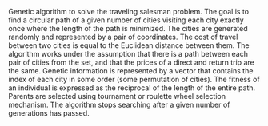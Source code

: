 Genetic algorithm to solve the traveling salesman problem. The goal is to find a circular path of a given number of cities visiting each city exactly once where the length of the path is minimized. The cities are generated randomly and represented by a pair of coordinates. The cost of travel between two cities is equal to the Euclidean distance between them. The algorithm works under the assumption that there is a path between each pair of cities from the set, and that the prices of a direct and return trip are the same.
Genetic information is represented by a vector that contains the index of each city in some order (some permutation of cities). The fitness of an individual is expressed as the reciprocal of the length of the entire path. Parents are selected using tournament or roulette wheel selection mechanism. The algorithm stops searching after a given number of generations has passed.
